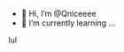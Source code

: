 - 👋 Hi, I’m @Qniceeee
- 🌱 I’m currently learning ...


<!---
Qniceeee/Qniceeee is a ✨ special ✨ repository because its `README.md` (this file) appears on your GitHub profile.
You can click the Preview link to take a look at your changes.
--->
lul
